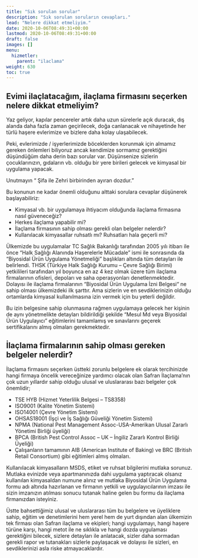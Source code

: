```yaml
---
title: "Sık sorulan sorular"
description: "Sık sorulan soruların cevapları."
lead: "Nelere dikkat etmeliyim."
date: 2020-10-06T08:49:31+00:00
lastmod: 2020-10-06T08:49:31+00:00
draft: false
images: []
menu:
  hizmetler:
    parent: "ilaclama"
weight: 630
toc: true
---
```


## Evimi ilaçlatacağım, ilaçlama firmasını seçerken nelere dikkat etmeliyim?

Yaz geliyor, kapılar pencereler artık daha uzun sürelerle açık duracak, dış alanda daha fazla zaman geçirilecek, doğa canlanacak ve nihayetinde her türlü haşere evlerimize ve bizlere daha kolay ulaşabilecek.

Peki, evlerimizde / işyerlerimizde böceklerden korunmak için almamız gereken önlemleri biliyoruz ancak kendimize sormamız gerektiğini düşündüğüm daha derin bazı sorular var. Düşünsenize sizlerin çocuklarınızın, gıdaların vb. olduğu bir yere birileri gelecek ve kimyasal bir uygulama yapacak.

Unutmayın “ Şifa ile Zehri birbirinden ayıran dozdur.”

Bu konunun ne kadar önemli olduğunu alttaki sorulara cevaplar düşünerek başlayabiliriz:

- Kimyasal vb. bir uygulamaya ihtiyacım olduğunda ilaçlama firmasına nasıl güveneceğiz?
- Herkes ilaçlama yapabilir mi?
- İlaçlama firmasının sahip olması gerekli olan belgeler nelerdir?
- Kullanılacak kimyasallar ruhsatlı mı? Ruhsatları hala geçerli mi?

Ülkemizde bu uygulamalar TC Sağlık Bakanlığı tarafından 2005 yılı itibarı ile önce “Halk Sağlığı Alanında Haşerelerle Mücadale” ismi ile sonrasında da “Biyosidal Ürün Uygulama Yönetmeliği” başlıkları altında tüm detayları ile belirlendi. THSK (Türkiye Halk Sağlığı Kurumu – Çevre Sağlığı Birimi) yetkilileri tarafından yıl boyunca en az 4 kez olmak üzere tüm ilaçlama firmalarının ofisleri, depoları ve saha operasyonları denetlenmektedir. Dolayısı ile ilaçlama firmalarının “Biyosidal Ürün Uygulama İzni Belgesi“ ne sahip olması ülkemizdeki ilk şarttır. Ama sizlerin ve en sevdiklerinizin olduğu ortamlarda kimyasal kullanılmasına izin vermek için bu yeterli değildir.

Bu izin belgesine sahip olunmasına rağmen uygulamaya gelecek her kişinin de aynı yönetmelikte detayları bildirildiği şekilde “Mesul Md veya Biyosidal Ürün Uygulayıcı” eğitimlerini tamamlamış ve sınavlarını geçerek sertifikalarını almış olmaları gerekmektedir.

## İlaçlama firmalarının sahip olması gereken belgeler nelerdir?

İlaçlama firmasını seçerken üstteki zorunlu belgelere ek olarak tercihinizde hangi firmaya öncelik vereceğinize yardımcı olacak olan Safran İlaçlama’nın çok uzun yıllardır sahip olduğu ulusal ve uluslararası bazı belgeler çok önemlidir;

- TSE HYB (Hizmet Yeterlilik Belgesi – TS8358)
- ISO9001 (Kalite Yönetim Sistemi)
- ISO14001 (Çevre Yönetim Sistemi)
- OHSAS18001 (İşçi ve İş Sağlığı Güveliği Yönetim Sistemi)
- NPMA (National Pest Management Assoc-USA-Amerikan Ulusal Zararlı Yönetimi Birliği üyeliği)
- BPCA (British Pest Control Assoc – UK – İngiliz Zararlı Kontrol Birliği Üyeliği)
- Çalışanların tamamının AIB (American Institute of Baking) ve BRC (British Retail Consortium) gibi eğitimleri almış olmaları.

Kullanılacak kimyasalların MSDS, etiket ve ruhsat bilgilerini mutlaka sorunuz. Mutlaka evinizde veya apartmanınızda dahi uygulama yaptıracak olsanız kullanılan kimyasaldan numune alınız ve mutlaka Biyosidal Ürün Uygulama formu adı altında hazırlanan ve firmanın yetkili ve uygulayıcılarının imzası ile sizin imzanızın atılması sonucu tutanak haline gelen bu formu da ilaçlama firmanızdan isteyiniz.

Üstte bahsettiğimiz ulusal ve uluslararası tüm bu belgelere ve üyeliklere sahip, eğitim ve denetimlerini hem yerel hem de yurt dışından alan ülkemizin tek firması olan Safran ilaçlama ve ekipleri; hangi uygulamayı, hangi haşere türüne karşı, hangi metot ile ne sıklıkla ve hangi dozda uygulaması gerektiğini bilecek, sizlere detayları ile anlatacak, sizler daha sormadan gerekli rapor ve tutanakları sizlerle paylaşacak ve dolayısı ile sizleri, en sevdiklerinizi asla riske atmayacaklardır.
